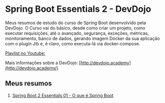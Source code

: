 # Spring Boot Essentials 2 - DevDojo

Meus resumos de estudo do curso de Spring Boot desenvolvido pela DevDojo. O Curso vai do básico, desde como criar um projeto, como executar requisições, até o avançado, segurança, exceções, métricas, monitoramento, banco de dados, gerando imagem Docker da sua aplicação com o plugin Jib e, é claro, como executa-lá via docker-compose.

[Playlist no Youtube:](https://www.youtube.com/playlist?list=PL62G310vn6nFBIxp6ZwGnm8xMcGE3VA5H)

Mais informações sobre a DevDojo: [http://devdojo.academy](http://devdojo.academy/)

## Meus resumos
1. [Spring Boot 2 Essentials 01 - O que é Spring Boot](./resources/resumo_01.md)